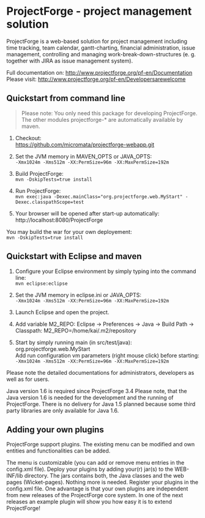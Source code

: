 # ProjectForge - project management solution

ProjectForge is a web-based solution for project management including time tracking, team calendar, gantt-charting, financial administration, issue management,
controlling and managing work-break-down-structures (e. g. together with JIRA as issue management system).

Full documentation on: http://www.projectforge.org/pf-en/Documentation
Please visit: http://www.projectforge.org/pf-en/Developersarewelcome

## Quickstart from command line

> Please note: You only need this package for developing ProjectForge.
> The other modules projectforge-* are automatically available by maven.

1. Checkout:  
   https://github.com/micromata/projectforge-webapp.git

2. Set the JVM memory in MAVEN_OPTS or JAVA_OPTS:  
   ```-Xmx1024m -Xms512m -XX:PermSize=96m -XX:MaxPermSize=192m```

3. Build ProjectForge:  
   ```mvn -DskipTests=true install```

4. Run ProjectForge:  
   ```mvn exec:java -Dexec.mainClass="org.projectforge.web.MyStart" -Dexec.classpathScope=test```

5. Your browser will be opened after start-up automatically:  
   http://localhost:8080/ProjectForge

You may build the war for your own deployement:  
```mvn -DskipTests=true install```



## Quickstart with Eclipse and maven

1. Configure your Eclipse environment by simply typing into the command line:  
   ```mvn eclipse:eclipse```

2. Set the JVM memory in eclipse.ini or JAVA_OPTS:  
   ```-Xmx1024m -Xms512m -XX:PermSize=96m -XX:MaxPermSize=192m```

3. Launch Eclipse and open the project.

4. Add variable M2_REPO: Eclipse -> Preferences -> Java -> Build Path -> Classpath: M2_REPO=/home/kai/.m2/repository

5. Start by simply running main (in src/test/java):  
org.projectforge.web.MyStart  
   Add run configuration vm parameters (right mouse click) before starting:  
     ```-Xmx1024m -Xms512m -XX:PermSize=96m -XX:MaxPermSize=192m``` 

Please note the detailed documentations for administrators, developers as well as for users.

Java version 1.6 is required since ProjectForge 3.4
Please note, that the Java version 1.6 is needed for the development and the running of ProjectForge. There is no delivery for Java 1.5 planned because some third party libraries are only available for Java 1.6.

## Adding your own plugins
ProjectForge support plugins. The existing menu can be modified and own entities and functionalities can be added.

The menu is customizable (you can add or remove menu entries in the config.xml file).
Deploy your plugins by adding your(r) jar(s) to the WEB-INF/lib directory. The jars contains both, the Java classes and the web pages (Wicket-pages). Nothing more is needed.
Register your plugins in the config.xml file.
One advantage is that your own plugins are independent from new releases of the ProjectForge core system. In one of the next releases an example plugin will show you how easy it is to extend ProjectForge!

